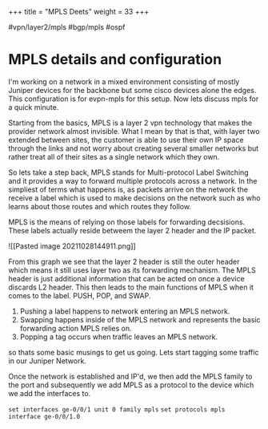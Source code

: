 +++
title = "MPLS Deets"
weight = 33
+++


#vpn/layer2/mpls #bgp/mpls #ospf 

# MPLS details and configuration

I'm working on a network in a mixed environment consisting of mostly Juniper devices for the backbone but some cisco devices alone the edges. This configuration is for evpn-mpls for this setup. Now lets discuss mpls for a quick minute.

Starting from the basics, MPLS is a layer 2 vpn technology that makes the provider network almost invisible. What I mean by that is that, with layer two extended between sites, the customer is able to use their own IP space through the links and not worry about creating several smaller networks but rather treat all of their sites as a single network which they own.

So lets take a step back, MPLS stands for Multi-protocol Label Switching and it provides a way to forward multiple protocols across a network. In the simpliest of terms what happens is, as packets arrive on the network the receive a label which is used to make decisions on the network such as who learns about those routes and which routes they follow. 

MPLS is the means of relying on those labels for forwarding decsisions. These labels actually reside betweem the layer 2 header and the IP packet. 

![[Pasted image 20211028144911.png]]

From this graph we see that the layer 2 header is still the outer header which means it still uses layer two as its forwarding mechanism. The MPLS header is just additional information that can be acted on once a device discards L2 header. This then leads to the main functions of MPLS when it comes to the label. PUSH, POP, and SWAP. 

1. Pushing a label happens to network entering an MPLS network.
2. Swapping happens inside of the MPLS network and represents the basic forwarding action MPLS relies on. 
3. Popping a tag occurs when traffic leaves an MPLS network.

so thats some basic musings to get us going. Lets start tagging some traffic in our Juniper Network.

Once the network is established and IP'd, we then add the MPLS family to the port and subsequently we add MPLS as a protocol to the device which we add the interfaces to.

`set interfaces ge-0/0/1 unit 0 family mpls`
`set protocols mpls interface ge-0/0/1.0`


